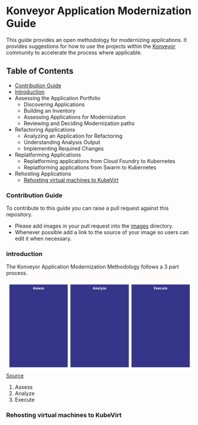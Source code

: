 # Konveyor Application Modernization Guide

This guide provides an open methodology for modernizing applications. It provides suggestions for how to use the projects within the [Konveyor](www.konveyor.io) community to accelerate the process where applicable.

## Table of Contents
 * [Contribution Guide](#contribution-guide)
 * [Introduction](#introduction)
 * Assessing the Application Portfolio
   * Discovering Applications
   * Building an Inventory
   * Assessing Applications for Modernization
   * Reviewing and Deciding Modernization paths
 * Refactoring Applications
   * Analyzing an Application for Refactoring
   * Understanding Analysis Output
   * Implementing Required Changes
 * Replatforming Applications
   * Replatforming applications from Cloud Foundry to Kubernetes
   * Replatforming applications from Swarm to Kubernetes
 * Rehosting Applications
   * [Rehosting virtual machines to KubeVirt](#rehosting-virtual-machines-to-kubevirt)

### Contribution Guide

To contribute to this guide you can raise a pull request against this repository.

 * Please add images in your pull request into the [images](/images) directory.
 * Whenever possible add a link to the source of your image so users can edit it when necessary.


### introduction

The Konveyor Application Modernization Methodology follows a 3 part process.

![Process](/images/overview.png)
[Source](https://docs.google.com/drawings/d/1zHTILKacmiP6fHKyqQPHLVsDyHnyiB7sMGQ4clsKzks/edit)

1. Assess
2. Analyze
3. Execute

### Rehosting virtual machines to KubeVirt
